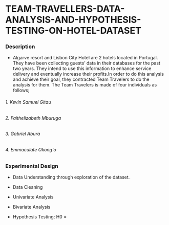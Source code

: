 # TEAM-TRAVELLERS-DATA-ANALYSIS-AND-HYPOTHESIS-TESTING-ON-HOTEL-DATASET

### Description

- Algarve resort and Lisbon City Hotel are 2 hotels located in Portugal. They have been collecting guests’ data in their databases for the past two years. They intend to use this information to enhance service delivery and eventually increase their profits.In order to do this analysis and achieve their goal, they contracted Team Travelers to do the analysis for them. The Team Travelers is made of four individuals as follows;
###### 1. Kevin Samuel Gitau
###### 2. Faithelizabeth Mburuga
###### 3. Gabriel Abura
###### 4. Emmaculate Okong'o

### Experimental Design

- Data Understanding through exploration of the dataset.

- Data Cleaning

- Univariate Analysis

- Bivariate Analysis

- Hypothesis Testing;
     H0 = 
